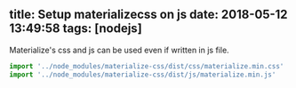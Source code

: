 title: Setup materializecss on js
date: 2018-05-12 13:49:58
tags: [nodejs]
---

Materialize's css and js can be used even if written in js file.

```javascript
import '../node_modules/materialize-css/dist/css/materialize.min.css'
import '../node_modules/materialize-css/dist/js/materialize.min.js'
```

